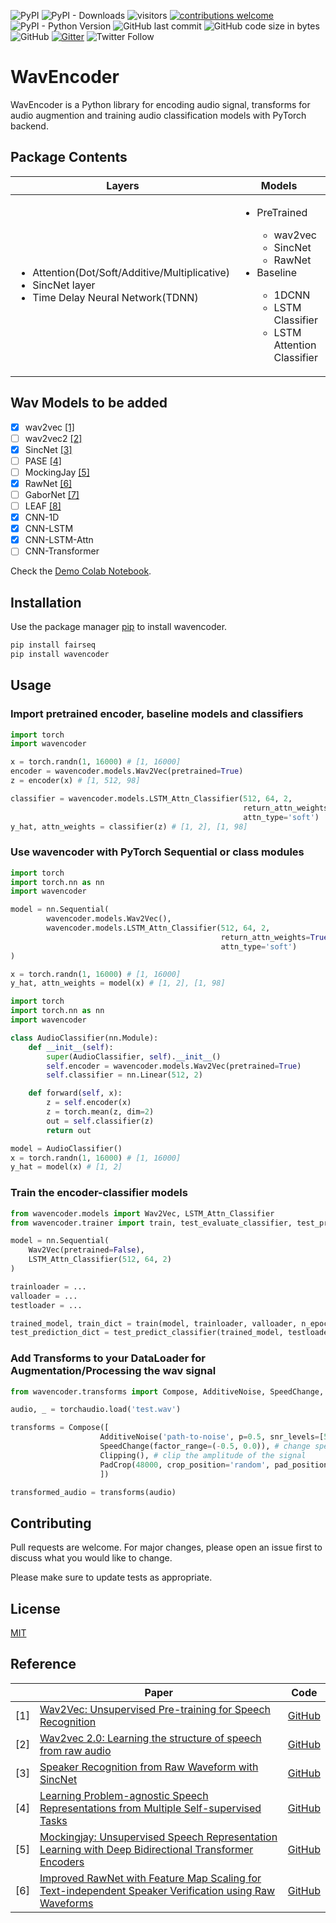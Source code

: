 ![PyPI](https://img.shields.io/pypi/v/wavencoder)
![PyPI - Downloads](https://img.shields.io/pypi/dw/wavencoder?logo=PyPi&style=plastic)
![visitors](https://visitor-badge.glitch.me/badge?page_id=page.id)
[![contributions welcome](https://img.shields.io/badge/contributions-welcome-brightgreen.svg?style=flat)](https://github.com/shangeth/wavencoder/issues)
![PyPI - Python Version](https://img.shields.io/pypi/pyversions/wavencoder)
![GitHub last commit](https://img.shields.io/github/last-commit/shangeth/wavencoder)
![GitHub code size in bytes](https://img.shields.io/github/languages/code-size/shangeth/wavencoder)
![GitHub](https://img.shields.io/github/license/shangeth/wavencoder)
[![Gitter](https://badges.gitter.im/wavencoder/community.svg)](https://gitter.im/wavencoder/community?utm_source=badge&utm_medium=badge&utm_campaign=pr-badge)
![Twitter Follow](https://img.shields.io/twitter/follow/shangethr?style=social)


# WavEncoder

WavEncoder is a Python library for encoding audio signal, transforms for audio augmention and training audio classification models with PyTorch backend.

## Package Contents

<table class="tg">
<thead>
  <tr>
    <th class="tg-7btt">Layers</th>
    <th class="tg-7btt">Models</th>
    <th class="tg-7btt">Transforms</th>
    <th class="tg-7btt">Training</th>
  </tr>
</thead>
<tbody>
  <tr>
    <td class="tg-0pky">
        <ul>
            <li>Attention(Dot/Soft/Additive/Multiplicative)</li>
            <li>SincNet layer</li>
            <li>Time Delay Neural Network(TDNN)</li>
        </ul>
    </td>
    <td class="tg-0pky">
        <ul>
            <li>PreTrained</li>
                <ul>
                    <li>wav2vec</li>
                    <li>SincNet</li>
                    <li>RawNet</li>
                </ul>
            <li>Baseline</li>
                <ul>
                    <li>1DCNN</li>
                    <li>LSTM Classifier</li>
                    <li>LSTM Attention Classifier</li>
                </ul>
        </ul>
    </td>
    <td class="tg-0pky">
        <ul>
            <li>Noise(Environmet/Gaussian White Noise)</li>
            <li>Speed Change</li>
            <li>PadCrop</li>
            <li>Clip</li>
            <li>Reverberation</li>
        </ul>
    </td>
    <td class="tg-0pky">
        <ul>
            <li>Classification Trainer</li>
            <li>Classification Testing</li>
        </ul>
    </td>
  </tr>
</tbody>
</table>



## Wav Models to be added
- [x] wav2vec [[1]](#1)
- [ ] wav2vec2 [[2]](#2)
- [x] SincNet [[3]](#3)
- [ ] PASE [[4]](#4)
- [ ] MockingJay [[5]](#5)
- [x] RawNet [[6]](#6)
- [ ] GaborNet [[7]](#7)
- [ ] LEAF [[8]](#8)
- [x] CNN-1D
- [x] CNN-LSTM
- [x] CNN-LSTM-Attn
- [ ] CNN-Transformer

Check the [Demo Colab Notebook](https://colab.research.google.com/drive/1Jv9cH4H0xB2To1rihFz-Z-JaK-6ilq12?usp=sharing).

## Installation

Use the package manager [pip](https://pip.pypa.io/en/stable/) to install wavencoder.

```bash
pip install fairseq
pip install wavencoder
```

## Usage
### Import pretrained encoder, baseline models and classifiers
```python
import torch
import wavencoder

x = torch.randn(1, 16000) # [1, 16000]
encoder = wavencoder.models.Wav2Vec(pretrained=True)
z = encoder(x) # [1, 512, 98]

classifier = wavencoder.models.LSTM_Attn_Classifier(512, 64, 2,                          
                                                    return_attn_weights=True, 
                                                    attn_type='soft')
y_hat, attn_weights = classifier(z) # [1, 2], [1, 98]

```

### Use wavencoder with PyTorch Sequential or class modules
```python
import torch
import torch.nn as nn
import wavencoder

model = nn.Sequential(
        wavencoder.models.Wav2Vec(),
        wavencoder.models.LSTM_Attn_Classifier(512, 64, 2,                          
                                               return_attn_weights=True, 
                                               attn_type='soft')
)

x = torch.randn(1, 16000) # [1, 16000]
y_hat, attn_weights = model(x) # [1, 2], [1, 98]
```

```python
import torch
import torch.nn as nn
import wavencoder

class AudioClassifier(nn.Module):
    def __init__(self):
        super(AudioClassifier, self).__init__()
        self.encoder = wavencoder.models.Wav2Vec(pretrained=True)
        self.classifier = nn.Linear(512, 2)

    def forward(self, x):
        z = self.encoder(x)
        z = torch.mean(z, dim=2)
        out = self.classifier(z)
        return out

model = AudioClassifier()
x = torch.randn(1, 16000) # [1, 16000]
y_hat = model(x) # [1, 2]
```
### Train the encoder-classifier models
```python
from wavencoder.models import Wav2Vec, LSTM_Attn_Classifier
from wavencoder.trainer import train, test_evaluate_classifier, test_predict_classifier

model = nn.Sequential(
    Wav2Vec(pretrained=False),
    LSTM_Attn_Classifier(512, 64, 2)
)

trainloader = ...
valloader = ...
testloader = ...

trained_model, train_dict = train(model, trainloader, valloader, n_epochs=20)
test_prediction_dict = test_predict_classifier(trained_model, testloader)
```

### Add Transforms to your DataLoader for Augmentation/Processing the wav signal
```python
from wavencoder.transforms import Compose, AdditiveNoise, SpeedChange, Clipping, PadCrop, Reverberation

audio, _ = torchaudio.load('test.wav')

transforms = Compose([
                    AdditiveNoise('path-to-noise', p=0.5, snr_levels=[5, 10, 15]), # add environmental Noise
                    SpeedChange(factor_range=(-0.5, 0.0)), # change speed of signal
                    Clipping(), # clip the amplitude of the signal
                    PadCrop(48000, crop_position='random', pad_position='random') # fix the size of the signal pad/crop depending on the wav length
                    ])

transformed_audio = transforms(audio)

```


## Contributing
Pull requests are welcome. For major changes, please open an issue first to discuss what you would like to change.

Please make sure to update tests as appropriate.

## License
[MIT](LICENSE)


## Reference
|     | Paper                                                                                                                                                    | Code                                                                                                 |
|-----|----------------------------------------------------------------------------------------------------------------------------------------------------------|------------------------------------------------------------------------------------------------------|
| [1] | [Wav2Vec: Unsupervised Pre-training for Speech Recognition](https://arxiv.org/abs/1904.05862)                                                            | [GitHub](https://github.com/pytorch/fairseq)                                                         |
| [2] | [Wav2vec 2.0: Learning the structure of speech from raw audio](https://ai.facebook.com/blog/wav2vec-20-learning-the-structure-of-speech-from-raw-audio/) | [GitHub](https://github.com/pytorch/fairseq)                                                         |
| [3] | [Speaker Recognition from Raw Waveform with SincNet](https://arxiv.org/abs/1808.00158)                                                                   | [GitHub](https://github.com/mravanelli/SincNet)                                                      |
| [4] | [Learning Problem-agnostic Speech Representations from Multiple Self-supervised Tasks](https://arxiv.org/abs/1904.03416)                                 | [GitHub](https://github.com/santi-pdp/pase)                                                          |
| [5] | [Mockingjay: Unsupervised Speech Representation Learning with Deep Bidirectional Transformer Encoders](https://arxiv.org/abs/1910.12638)                 | [GitHub](https://github.com/andi611/Self-Supervised-Speech-Pretraining-and-Representation-Learning ) |
| [6] | [Improved RawNet with Feature Map Scaling for Text-independent Speaker Verification using Raw Waveforms](https://arxiv.org/abs/2004.00526)               | [GitHub](https://github.com/Jungjee/RawNet)                                                          |



